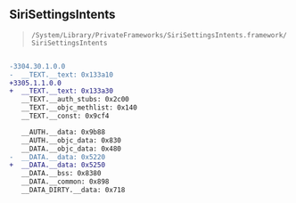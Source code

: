 ## SiriSettingsIntents

> `/System/Library/PrivateFrameworks/SiriSettingsIntents.framework/SiriSettingsIntents`

```diff

-3304.30.1.0.0
-  __TEXT.__text: 0x133a10
+3305.1.1.0.0
+  __TEXT.__text: 0x133a30
   __TEXT.__auth_stubs: 0x2c00
   __TEXT.__objc_methlist: 0x140
   __TEXT.__const: 0x9cf4

   __AUTH.__data: 0x9b88
   __AUTH.__objc_data: 0x830
   __DATA.__objc_data: 0x480
-  __DATA.__data: 0x5220
+  __DATA.__data: 0x5250
   __DATA.__bss: 0x8380
   __DATA.__common: 0x898
   __DATA_DIRTY.__data: 0x718

```
